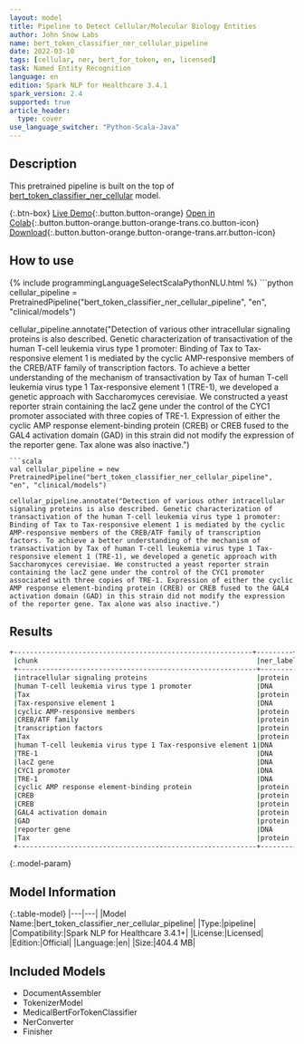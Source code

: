 ```yaml
---
layout: model
title: Pipeline to Detect Cellular/Molecular Biology Entities
author: John Snow Labs
name: bert_token_classifier_ner_cellular_pipeline
date: 2022-03-10
tags: [cellular, ner, bert_for_token, en, licensed]
task: Named Entity Recognition
language: en
edition: Spark NLP for Healthcare 3.4.1
spark_version: 2.4
supported: true
article_header:
  type: cover
use_language_switcher: "Python-Scala-Java"
---
```


## Description

This pretrained pipeline is built on the top of [bert_token_classifier_ner_cellular](https://nlp.johnsnowlabs.com/2022/01/06/bert_token_classifier_ner_cellular_en.html) model.

{:.btn-box}
[Live Demo](https://demo.johnsnowlabs.com/healthcare/NER_CELLULAR/){:.button.button-orange}
[Open in Colab](https://github.com/JohnSnowLabs/spark-nlp-workshop/blob/master/tutorials/streamlit_notebooks/healthcare/NER_BERT_TOKEN_CLASSIFIER.ipynb){:.button.button-orange.button-orange-trans.co.button-icon}
[Download](https://s3.amazonaws.com/auxdata.johnsnowlabs.com/clinical/models/bert_token_classifier_ner_cellular_pipeline_en_3.4.1_2.4_1646908073117.zip){:.button.button-orange.button-orange-trans.arr.button-icon}

## How to use



<div class="tabs-box" markdown="1">
{% include programmingLanguageSelectScalaPythonNLU.html %}
```python
cellular_pipeline = PretrainedPipeline("bert_token_classifier_ner_cellular_pipeline", "en", "clinical/models")

cellular_pipeline.annotate("Detection of various other intracellular signaling proteins is also described. Genetic characterization of transactivation of the human T-cell leukemia virus type 1 promoter: Binding of Tax to Tax-responsive element 1 is mediated by the cyclic AMP-responsive members of the CREB/ATF family of transcription factors. To achieve a better understanding of the mechanism of transactivation by Tax of human T-cell leukemia virus type 1 Tax-responsive element 1 (TRE-1), we developed a genetic approach with Saccharomyces cerevisiae. We constructed a yeast reporter strain containing the lacZ gene under the control of the CYC1 promoter associated with three copies of TRE-1. Expression of either the cyclic AMP response element-binding protein (CREB) or CREB fused to the GAL4 activation domain (GAD) in this strain did not modify the expression of the reporter gene. Tax alone was also inactive.")
```
```scala
val cellular_pipeline = new PretrainedPipeline("bert_token_classifier_ner_cellular_pipeline", "en", "clinical/models")

cellular_pipeline.annotate("Detection of various other intracellular signaling proteins is also described. Genetic characterization of transactivation of the human T-cell leukemia virus type 1 promoter: Binding of Tax to Tax-responsive element 1 is mediated by the cyclic AMP-responsive members of the CREB/ATF family of transcription factors. To achieve a better understanding of the mechanism of transactivation by Tax of human T-cell leukemia virus type 1 Tax-responsive element 1 (TRE-1), we developed a genetic approach with Saccharomyces cerevisiae. We constructed a yeast reporter strain containing the lacZ gene under the control of the CYC1 promoter associated with three copies of TRE-1. Expression of either the cyclic AMP response element-binding protein (CREB) or CREB fused to the GAL4 activation domain (GAD) in this strain did not modify the expression of the reporter gene. Tax alone was also inactive.")
```
</div>

## Results

```bash
+-----------------------------------------------------------+---------+
 |chunk                                                      |ner_label|
 +-----------------------------------------------------------+---------+
 |intracellular signaling proteins                           |protein  |
 |human T-cell leukemia virus type 1 promoter                |DNA      |
 |Tax                                                        |protein  |
 |Tax-responsive element 1                                   |DNA      |
 |cyclic AMP-responsive members                              |protein  |
 |CREB/ATF family                                            |protein  |
 |transcription factors                                      |protein  |
 |Tax                                                        |protein  |
 |human T-cell leukemia virus type 1 Tax-responsive element 1|DNA      |
 |TRE-1                                                      |DNA      |
 |lacZ gene                                                  |DNA      |
 |CYC1 promoter                                              |DNA      |
 |TRE-1                                                      |DNA      |
 |cyclic AMP response element-binding protein                |protein  |
 |CREB                                                       |protein  |
 |CREB                                                       |protein  |
 |GAL4 activation domain                                     |protein  |
 |GAD                                                        |protein  |
 |reporter gene                                              |DNA      |
 |Tax                                                        |protein  |
 +-----------------------------------------------------------+---------+
```

{:.model-param}
## Model Information

{:.table-model}
|---|---|
|Model Name:|bert_token_classifier_ner_cellular_pipeline|
|Type:|pipeline|
|Compatibility:|Spark NLP for Healthcare 3.4.1+|
|License:|Licensed|
|Edition:|Official|
|Language:|en|
|Size:|404.4 MB|

## Included Models

- DocumentAssembler
- TokenizerModel
- MedicalBertForTokenClassifier
- NerConverter
- Finisher